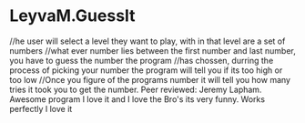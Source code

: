 # LeyvaM.GuessIt

//he user will select a level they want to play, with in that level are a set of numbers
//what ever number lies between the first number and last number, you have to guess the number the program 
//has chossen, durring the process of picking your number the program will tell you if its too high or too low
//Once you figure of the programs number it will tell you how many tries it took you to get the number.
Peer reviewed: Jeremy Lapham. Awesome program I love it and I love the Bro's its very funny. Works perfectly I love it